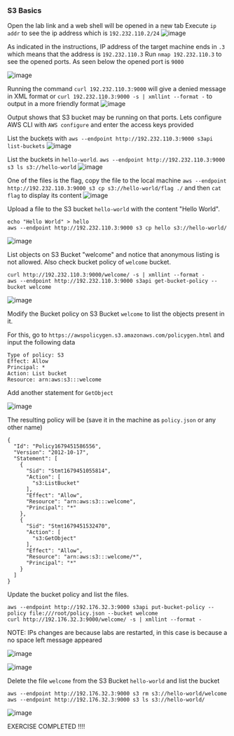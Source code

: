 ### S3 Basics 

Open the lab link and a web shell will be opened in a new tab
Execute `ip addr` to see the ip address which is `192.232.110.2/24`
![image](https://user-images.githubusercontent.com/46797181/226777666-286fc121-053a-43a1-8b46-8c2eda33d6a1.png)

As indicated in the instructions, IP address of the target machine ends in `.3` which means that the address is `192.232.110.3`
Run `nmap 192.232.110.3` to see the opened ports. As seen below the opened port is `9000`

![image](https://user-images.githubusercontent.com/46797181/226778136-94ac68fc-e577-4f68-8469-dd3e35778983.png)

Running the command `curl 192.232.110.3:9000` will give a denied message in XML format or `curl 192.232.110.3:9000 -s | xmllint --format -` to output in a more friendly format
![image](https://user-images.githubusercontent.com/46797181/226778491-7d75134d-4b12-4380-bace-46b8e94871ec.png)

Output shows that S3 bucket may be running on that ports. Lets configure AWS CLI with `AWS configure` and enter the access keys provided

List the buckets with `aws --endpoint http://192.232.110.3:9000 s3api list-buckets` 
![image](https://user-images.githubusercontent.com/46797181/226779629-1f68b808-84da-4b1d-a05f-cf0edf991d90.png)

List the buckets in `hello-world`. `aws --endpoint http://192.232.110.3:9000 s3 ls s3://hello-world`
![image](https://user-images.githubusercontent.com/46797181/226780793-1ecc33b0-02f1-4165-a4a6-7e21a75813a9.png)

One of the files is the flag, copy the file to the local machine `aws --endpoint http://192.232.110.3:9000 s3 cp s3://hello-world/flag ./` and then `cat flag` to display its content
![image](https://user-images.githubusercontent.com/46797181/226781230-9beeda32-a64d-4c45-a011-f9c159c58a70.png)

Upload a file to the S3 bucket `hello-world` with the content "Hello World". 

```
echo "Hello World" > hello
aws --endpoint http://192.232.110.3:9000 s3 cp hello s3://hello-world/ 
```
![image](https://user-images.githubusercontent.com/46797181/226781987-1a87886e-e7dc-46dc-a5c0-01e1fe45939e.png)

List objects on S3 Bucket "welcome" and notice that anonymous listing is not allowed. Also check bucket policy of `welcome` bucket.

```
curl http://192.232.110.3:9000/welcome/ -s | xmllint --format -
aws --endpoint http://192.232.110.3:9000 s3api get-bucket-policy --bucket welcome
```
![image](https://user-images.githubusercontent.com/46797181/226782905-daf0d948-bba9-4421-821f-9c5d34fd2e40.png)

Modify the Bucket policy on S3 Bucket `welcome` to list the objects present in it. 

For this, go to `https://awspolicygen.s3.amazonaws.com/policygen.html` and input the following data
```
Type of policy: S3 
Effect: Allow
Principal: * 
Action: List bucket 
Resource: arn:aws:s3:::welcome

```
Add another statement for `GetObject` 

![image](https://user-images.githubusercontent.com/46797181/226785019-832cb29d-022e-4b05-b9b9-784cc5e91b6a.png)


The resulting policy will be (save it in the machine as `policy.json` or any other name)

```
{
  "Id": "Policy1679451586556",
  "Version": "2012-10-17",
  "Statement": [
    {
      "Sid": "Stmt1679451055814",
      "Action": [
        "s3:ListBucket"
      ],
      "Effect": "Allow",
      "Resource": "arn:aws:s3:::welcome",
      "Principal": "*"
    },
    {
      "Sid": "Stmt1679451532470",
      "Action": [
        "s3:GetObject"
      ],
      "Effect": "Allow",
      "Resource": "arn:aws:s3:::welcome/*",
      "Principal": "*"
    }
  ]
}

```
Update the bucket policy and list the files.
```
aws --endpoint http://192.176.32.3:9000 s3api put-bucket-policy --policy file:///root/policy.json --bucket welcome
curl http://192.176.32.3:9000/welcome/ -s | xmllint --format -

```
NOTE: IPs changes are because labs are restarted, in this case is because a no space left message appeared

![image](https://user-images.githubusercontent.com/46797181/226790681-ad20a553-67e4-44d8-a075-4d9212f63efd.png)

![image](https://user-images.githubusercontent.com/46797181/226790909-24b6e242-ed79-40f9-b1ed-b8e485cb287c.png)

Delete the file `welcome` from the S3 Bucket `hello-world` and list the bucket

```
aws --endpoint http://192.176.32.3:9000 s3 rm s3://hello-world/welcome
aws --endpoint http://192.176.32.3:9000 s3 ls s3://hello-world/
```


![image](https://user-images.githubusercontent.com/46797181/226791550-5d294694-eddd-4f5c-9284-5079926063ef.png)

EXERCISE COMPLETED !!!!











